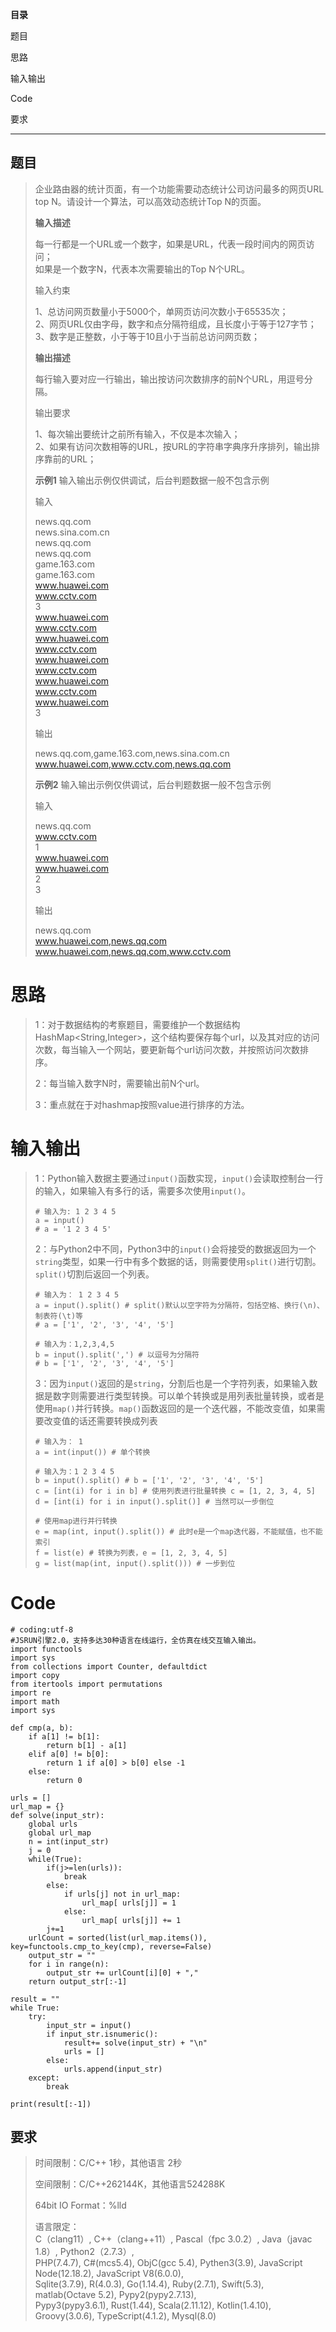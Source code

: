 **目录**

题目

思路

输入输出

Code

要求

* * *

## 题目

> 企业路由器的统计页面，有一个功能需要动态统计公司访问最多的网页URL top N。请设计一个算法，可以高效动态统计Top N的页面。
>
> **输入描述**
>
> 每一行都是一个URL或一个数字，如果是URL，代表一段时间内的网页访问；  
>  如果是一个数字N，代表本次需要输出的Top N个URL。
>
> 输入约束
>
> 1、总访问网页数量小于5000个，单网页访问次数小于65535次；  
>  2、网页URL仅由字母，数字和点分隔符组成，且长度小于等于127字节；  
>  3、数字是正整数，小于等于10且小于当前总访问网页数；
>
> **输出描述**
>
> 每行输入要对应一行输出，输出按访问次数排序的前N个URL，用逗号分隔。
>
> 输出要求
>
> 1、每次输出要统计之前所有输入，不仅是本次输入；  
>  2、如果有访问次数相等的URL，按URL的字符串字典序升序排列，输出排序靠前的URL；
>
> **示例1** 输入输出示例仅供调试，后台判题数据一般不包含示例
>
> 输入
>
> news.qq.com  
>  news.sina.com.cn  
>  news.qq.com  
>  news.qq.com  
>  game.163.com  
>  game.163.com  
>  www.huawei.com  
>  www.cctv.com  
>  3  
>  www.huawei.com  
>  www.cctv.com  
>  www.huawei.com  
>  www.cctv.com  
>  www.huawei.com  
>  www.cctv.com  
>  www.huawei.com  
>  www.cctv.com  
>  www.huawei.com  
>  3
>
> 输出
>
> news.qq.com,game.163.com,news.sina.com.cn  
>  www.huawei.com,www.cctv.com,news.qq.com
>
> **示例2** 输入输出示例仅供调试，后台判题数据一般不包含示例
>
> 输入
>
> news.qq.com  
>  www.cctv.com  
>  1  
>  www.huawei.com  
>  www.huawei.com  
>  2  
>  3
>
> 输出
>
> news.qq.com  
>  www.huawei.com,news.qq.com  
>  www.huawei.com,news.qq.com,www.cctv.com

# 思路

>
> 1：对于数据结构的考察题目，需要维护一个数据结构HashMap<String,Integer>，这个结构要保存每个url，以及其对应的访问次数，每当输入一个网站，要更新每个url访问次数，并按照访问次数排序。
>
> 2：每当输入数字N时，需要输出前N个url。
>
> 3：重点就在于对hashmap按照value进行排序的方法。

# 输入输出

>
> 1：Python输入数据主要通过`input()`函数实现，`input()`会读取控制台一行的输入，如果输入有多行的话，需要多次使用`input()`。
>  
>  
>     # 输入为: 1 2 3 4 5
>     a = input()
>     # a = '1 2 3 4 5'
>
>
> 2：与Python2中不同，Python3中的`input()`会将接受的数据返回为一个`string`类型，如果一行中有多个数据的话，则需要使用`split()`进行切割。`split()`切割后返回一个列表。
>  
>  
>     # 输入为： 1 2 3 4 5
>     a = input().split() # split()默认以空字符为分隔符，包括空格、换行(\n)、制表符(\t)等
>     # a = ['1', '2', '3', '4', '5']
>  
>     # 输入为：1,2,3,4,5
>     b = input().split(',') # 以逗号为分隔符
>     # b = ['1', '2', '3', '4', '5']
>
>
> 3：因为`input()`返回的是`string`，分割后也是一个字符列表，如果输入数据是数字则需要进行类型转换。可以单个转换或是用列表批量转换，或者是使用`map()`并行转换。`map()`函数返回的是一个迭代器，不能改变值，如果需要改变值的话还需要转换成列表
>  
>  
>     # 输入为： 1
>     a = int(input()) # 单个转换
>  
>     # 输入为：1 2 3 4 5
>     b = input().split() # b = ['1', '2', '3', '4', '5']
>     c = [int(i) for i in b] # 使用列表进行批量转换 c = [1, 2, 3, 4, 5]
>     d = [int(i) for i in input().split()] # 当然可以一步倒位
>  
>     # 使用map进行并行转换
>     e = map(int, input().split()) # 此时e是一个map迭代器，不能赋值，也不能索引
>     f = list(e) # 转换为列表，e = [1, 2, 3, 4, 5]
>     g = list(map(int, input().split())) # 一步到位

# Code

    
    
    # coding:utf-8
    #JSRUN引擎2.0，支持多达30种语言在线运行，全仿真在线交互输入输出。 
    import functools
    import sys
    from collections import Counter, defaultdict
    import copy
    from itertools import permutations
    import re
    import math
    import sys
    
    def cmp(a, b): 
        if a[1] != b[1]:
            return b[1] - a[1]
        elif a[0] != b[0]:
            return 1 if a[0] > b[0] else -1
        else:
            return 0
     
    urls = []
    url_map = {} 
    def solve(input_str):
        global urls
        global url_map
        n = int(input_str)
        j = 0
        while(True):
            if(j>=len(urls)):
                break
            else:
                if urls[j] not in url_map:
                    url_map[ urls[j]] = 1
                else:
                    url_map[ urls[j]] += 1
            j+=1
        urlCount = sorted(list(url_map.items()), key=functools.cmp_to_key(cmp), reverse=False)
        output_str = ""
        for i in range(n):
            output_str += urlCount[i][0] + ","
        return output_str[:-1]
     
    result = ""
    while True:
        try:
            input_str = input()
            if input_str.isnumeric():
                result+= solve(input_str) + "\n"
                urls = []
            else:
                urls.append(input_str)
        except:
            break
    
    print(result[:-1])

## 要求

> 时间限制：C/C++ 1秒，其他语言 2秒
>
> 空间限制：C/C++262144K，其他语言524288K
>
> 64bit IO Format：%lld
>
> 语言限定：  
>  C（clang11）, C++（clang++11）, Pascal（fpc 3.0.2）, Java（javac 1.8）,
> Python2（2.7.3）,  
>  PHP(7.4.7), C#(mcs5.4), ObjC(gcc 5.4), Pythen3(3.9), JavaScript
> Node(12.18.2), JavaScript V8(6.0.0),  
>  Sqlite(3.7.9), R(4.0.3), Go(1.14.4), Ruby(2.7.1), Swift(5.3), matlab(Octave
> 5.2), Pypy2(pypy2.7.13),  
>  Pypy3(pypy3.6.1), Rust(1.44), Scala(2.11.12), Kotlin(1.4.10),
> Groovy(3.0.6), TypeScript(4.1.2), Mysql(8.0)

